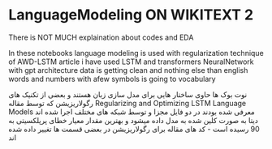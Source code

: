 # LanguageModeling ON WIKITEXT 2

 There is NOT MUCH explaination about codes and EDA 

In these notebooks language modeling is used with regularization technique of AWD-LSTM article
i have used LSTM and transformers NeuralNetwork with gpt architecture
data is getting clean and nothing else than english words and numbers with afew symbols is going to vocabulary

 نوت بوک ها حاوی ساختار هایی برای مدل سازی زبان هستند و بعضی از تکنیک های رگولاریزیشن که توسط مقاله Regularizing and Optimizing LSTM Language Models معرفی شده بودند در دو فایل مجزا و توسط شبکه های مختلف اجرا شده اند
 دیتا به صورت کلین شده به مدل داده میشود و بهترین مقدار معیار خطای پرپلکسیتی به 90 رسیده است - کد های مقاله برای رگولاریزیشن در بعضی قسمت ها تغییر داده  شده اند 
